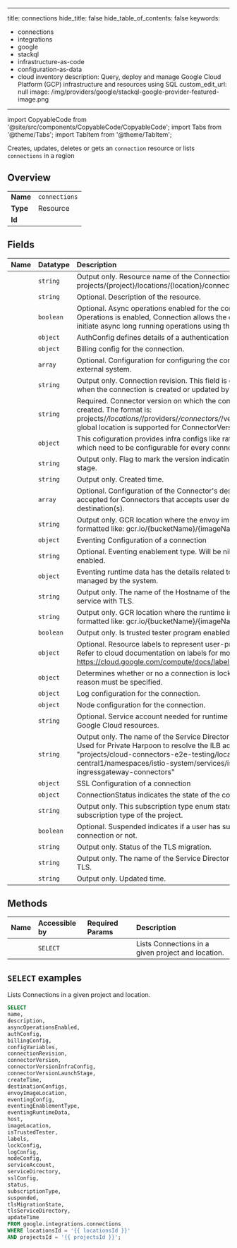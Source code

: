 
---
title: connections
hide_title: false
hide_table_of_contents: false
keywords:
  - connections
  - integrations
  - google
  - stackql
  - infrastructure-as-code
  - configuration-as-data
  - cloud inventory
description: Query, deploy and manage Google Cloud Platform (GCP) infrastructure and resources using SQL
custom_edit_url: null
image: /img/providers/google/stackql-google-provider-featured-image.png
---

import CopyableCode from '@site/src/components/CopyableCode/CopyableCode';
import Tabs from '@theme/Tabs';
import TabItem from '@theme/TabItem';

Creates, updates, deletes or gets an <code>connection</code> resource or lists <code>connections</code> in a region

## Overview
<table><tbody>
<tr><td><b>Name</b></td><td><code>connections</code></td></tr>
<tr><td><b>Type</b></td><td>Resource</td></tr>
<tr><td><b>Id</b></td><td><CopyableCode code="google.integrations.connections" /></td></tr>
</tbody></table>

## Fields
| Name | Datatype | Description |
|:-----|:---------|:------------|
| <CopyableCode code="name" /> | `string` | Output only. Resource name of the Connection. Format: projects/{project}/locations/{location}/connections/{connection} |
| <CopyableCode code="description" /> | `string` | Optional. Description of the resource. |
| <CopyableCode code="asyncOperationsEnabled" /> | `boolean` | Optional. Async operations enabled for the connection. If Async Operations is enabled, Connection allows the customers to initiate async long running operations using the actions API. |
| <CopyableCode code="authConfig" /> | `object` | AuthConfig defines details of a authentication type. |
| <CopyableCode code="billingConfig" /> | `object` | Billing config for the connection. |
| <CopyableCode code="configVariables" /> | `array` | Optional. Configuration for configuring the connection with an external system. |
| <CopyableCode code="connectionRevision" /> | `string` | Output only. Connection revision. This field is only updated when the connection is created or updated by User. |
| <CopyableCode code="connectorVersion" /> | `string` | Required. Connector version on which the connection is created. The format is: projects/*/locations/*/providers/*/connectors/*/versions/* Only global location is supported for ConnectorVersion resource. |
| <CopyableCode code="connectorVersionInfraConfig" /> | `object` | This cofiguration provides infra configs like rate limit threshold which need to be configurable for every connector version |
| <CopyableCode code="connectorVersionLaunchStage" /> | `string` | Output only. Flag to mark the version indicating the launch stage. |
| <CopyableCode code="createTime" /> | `string` | Output only. Created time. |
| <CopyableCode code="destinationConfigs" /> | `array` | Optional. Configuration of the Connector's destination. Only accepted for Connectors that accepts user defined destination(s). |
| <CopyableCode code="envoyImageLocation" /> | `string` | Output only. GCR location where the envoy image is stored. formatted like: gcr.io/{bucketName}/{imageName} |
| <CopyableCode code="eventingConfig" /> | `object` | Eventing Configuration of a connection |
| <CopyableCode code="eventingEnablementType" /> | `string` | Optional. Eventing enablement type. Will be nil if eventing is not enabled. |
| <CopyableCode code="eventingRuntimeData" /> | `object` | Eventing runtime data has the details related to eventing managed by the system. |
| <CopyableCode code="host" /> | `string` | Output only. The name of the Hostname of the Service Directory service with TLS. |
| <CopyableCode code="imageLocation" /> | `string` | Output only. GCR location where the runtime image is stored. formatted like: gcr.io/{bucketName}/{imageName} |
| <CopyableCode code="isTrustedTester" /> | `boolean` | Output only. Is trusted tester program enabled for the project. |
| <CopyableCode code="labels" /> | `object` | Optional. Resource labels to represent user-provided metadata. Refer to cloud documentation on labels for more details. https://cloud.google.com/compute/docs/labeling-resources |
| <CopyableCode code="lockConfig" /> | `object` | Determines whether or no a connection is locked. If locked, a reason must be specified. |
| <CopyableCode code="logConfig" /> | `object` | Log configuration for the connection. |
| <CopyableCode code="nodeConfig" /> | `object` | Node configuration for the connection. |
| <CopyableCode code="serviceAccount" /> | `string` | Optional. Service account needed for runtime plane to access Google Cloud resources. |
| <CopyableCode code="serviceDirectory" /> | `string` | Output only. The name of the Service Directory service name. Used for Private Harpoon to resolve the ILB address. e.g. "projects/cloud-connectors-e2e-testing/locations/us-central1/namespaces/istio-system/services/istio-ingressgateway-connectors" |
| <CopyableCode code="sslConfig" /> | `object` | SSL Configuration of a connection |
| <CopyableCode code="status" /> | `object` | ConnectionStatus indicates the state of the connection. |
| <CopyableCode code="subscriptionType" /> | `string` | Output only. This subscription type enum states the subscription type of the project. |
| <CopyableCode code="suspended" /> | `boolean` | Optional. Suspended indicates if a user has suspended a connection or not. |
| <CopyableCode code="tlsMigrationState" /> | `string` | Output only. Status of the TLS migration. |
| <CopyableCode code="tlsServiceDirectory" /> | `string` | Output only. The name of the Service Directory service with TLS. |
| <CopyableCode code="updateTime" /> | `string` | Output only. Updated time. |

## Methods
| Name | Accessible by | Required Params | Description |
|:-----|:--------------|:----------------|:------------|
| <CopyableCode code="projects_locations_connections_list" /> | `SELECT` | <CopyableCode code="locationsId, projectsId" /> | Lists Connections in a given project and location. |

## `SELECT` examples

Lists Connections in a given project and location.

```sql
SELECT
name,
description,
asyncOperationsEnabled,
authConfig,
billingConfig,
configVariables,
connectionRevision,
connectorVersion,
connectorVersionInfraConfig,
connectorVersionLaunchStage,
createTime,
destinationConfigs,
envoyImageLocation,
eventingConfig,
eventingEnablementType,
eventingRuntimeData,
host,
imageLocation,
isTrustedTester,
labels,
lockConfig,
logConfig,
nodeConfig,
serviceAccount,
serviceDirectory,
sslConfig,
status,
subscriptionType,
suspended,
tlsMigrationState,
tlsServiceDirectory,
updateTime
FROM google.integrations.connections
WHERE locationsId = '{{ locationsId }}'
AND projectsId = '{{ projectsId }}'; 
```
